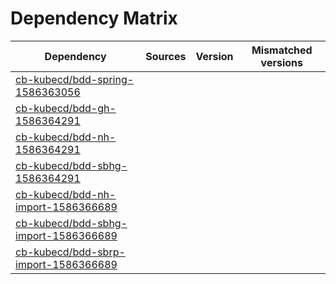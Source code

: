 # Dependency Matrix

Dependency | Sources | Version | Mismatched versions
---------- | ------- | ------- | -------------------
[cb-kubecd/bdd-spring-1586363056](https://github.com/cb-kubecd/bdd-spring-1586363056.git) |  | []() | 
[cb-kubecd/bdd-gh-1586364291](https://github.com/cb-kubecd/bdd-gh-1586364291.git) |  | []() | 
[cb-kubecd/bdd-nh-1586364291](https://github.com/cb-kubecd/bdd-nh-1586364291.git) |  | []() | 
[cb-kubecd/bdd-sbhg-1586364291](https://github.com/cb-kubecd/bdd-sbhg-1586364291.git) |  | []() | 
[cb-kubecd/bdd-nh-import-1586366689](https://github.com/cb-kubecd/bdd-nh-import-1586366689.git) |  | []() | 
[cb-kubecd/bdd-sbhg-import-1586366689](https://github.com/cb-kubecd/bdd-sbhg-import-1586366689.git) |  | []() | 
[cb-kubecd/bdd-sbrp-import-1586366689](https://github.com/cb-kubecd/bdd-sbrp-import-1586366689.git) |  | []() | 
